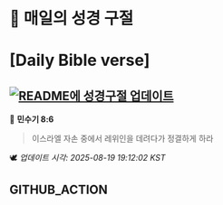 # 🙏 매일의 성경 구절
# [Daily Bible verse]
## [![README에 성경구절 업데이트](https://github.com/DONGSUKA/first_test/actions/workflows/update-readme-bible.yml/badge.svg)](https://github.com/DONGSUKA/first_test/actions/workflows/update-readme-bible.yml)
<!-- START_BIBLE_VERSE -->
📖 **민수기 8:6**
> 이스라엘 자손 중에서 레위인을 데려다가 정결하게 하라

🕊️ _업데이트 시각: 2025-08-19 19:12:02 KST_
  <!-- END_BIBLE_VERSE -->
## GITHUB_ACTION
